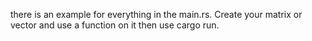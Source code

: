 there is an example for everything in the main.rs. Create your matrix or vector and use a function on it then use cargo run.
